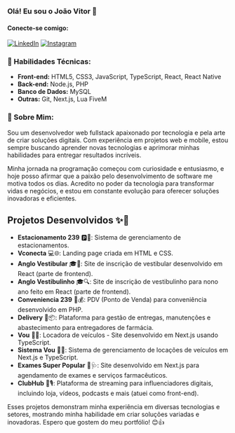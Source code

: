### Olá! Eu sou o João Vitor 👋

#### Conecte-se comigo:

[![LinkedIn](https://img.shields.io/badge/LinkedIn-0077B5?style=flat-square&logo=linkedin&logoColor=white)](https://www.linkedin.com/in/joão-vitor-santos-1274aa219/)
[![Instagram](https://img.shields.io/badge/Instagram-E4405F?style=flat-square&logo=instagram&logoColor=white)](https://www.instagram.com/joaaovitoorsantos/)

### 🚀 Habilidades Técnicas:

- **Front-end:** HTML5, CSS3, JavaScript, TypeScript, React, React Native
- **Back-end:** Node.js, PHP
- **Banco de Dados:** MySQL
- **Outras:** Git, Next.js, Lua FiveM

### 💼 Sobre Mim:

Sou um desenvolvedor web fullstack apaixonado por tecnologia e pela arte de criar soluções digitais. Com experiência em projetos web e mobile, estou sempre buscando aprender novas tecnologias e aprimorar minhas habilidades para entregar resultados incríveis.

Minha jornada na programação começou com curiosidade e entusiasmo, e hoje posso afirmar que a paixão pelo desenvolvimento de software me motiva todos os dias. Acredito no poder da tecnologia para transformar vidas e negócios, e estou em constante evolução para oferecer soluções inovadoras e eficientes.


## Projetos Desenvolvidos ✨🚀

- **Estacionamento 239** 🅿️🚗: Sistema de gerenciamento de estacionamentos.
- **Vconecta** 💻🌐: Landing page criada em HTML e CSS.
- **Anglo Vestibular** 🎓📝: Site de inscrição de vestibular desenvolvido em React (parte de frontend).
- **Anglo Vestibulinho** 🎓🔍: Site de inscrição de vestibulinho para nono ano feito em React (parte de frontend).
- **Conveniencia 239** 🏪💰: PDV (Ponto de Venda) para conveniência desenvolvido em PHP.
- **Delivery** 🚚📦: Plataforma para gestão de entregas, manutenções e abastecimento para entregadores de farmácia.
- **Vou** 🚗🔑: Locadora de veículos - Site desenvolvido em Next.js usando TypeScript.
- **Sistema Vou** 🚗💼: Sistema de gerenciamento de locações de veículos em Next.js e TypeScript.
- **Exames Super Popular** 💉🩺: Site desenvolvido em Next.js para agendamento de exames e serviços farmacêuticos.
- **ClubHub** 🎥🎙️: Plataforma de streaming para influenciadores digitais, incluindo loja, vídeos, podcasts e mais (atuei como front-end).

Esses projetos demonstram minha experiência em diversas tecnologias e setores, mostrando minha habilidade em criar soluções variadas e inovadoras. Espero que gostem do meu portfólio! 😊👍

